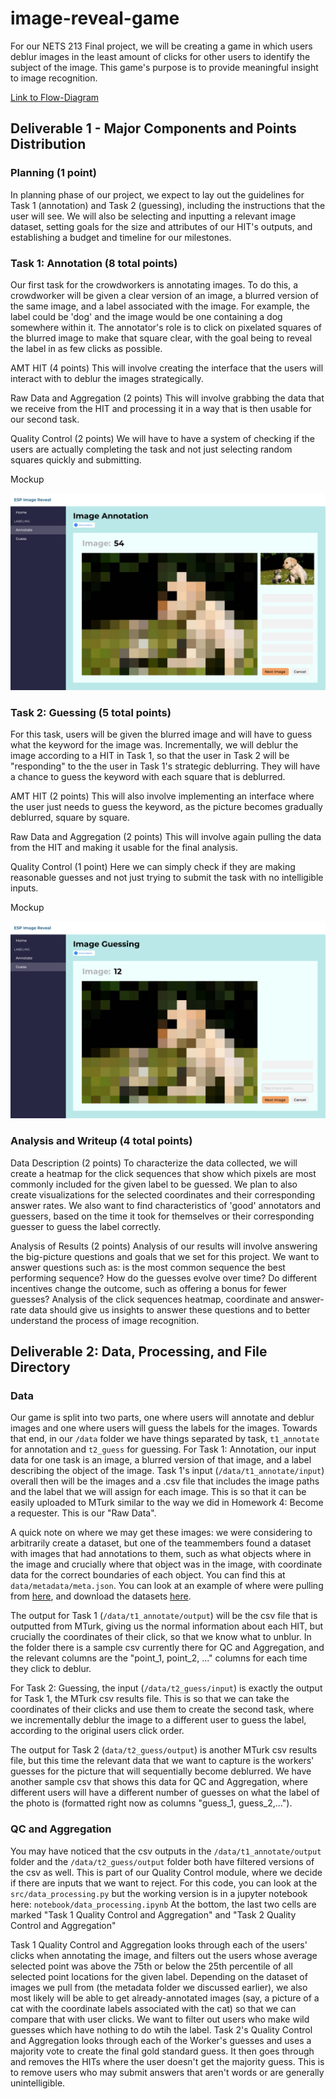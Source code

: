 # image-reveal-game
For our NETS 213 Final project, we will be creating a game in which users deblur images in the least amount of clicks for other users to identify the subject of the image. This game's purpose is to provide meaningful insight to image recognition.

[Link to Flow-Diagram](https://raw.githubusercontent.com/kimyoonduk/image-reveal-game/main/docs/d1/flow_diagram.png)

## Deliverable 1 - Major Components and Points Distribution

### Planning (1 point) 
In planning phase of our project, we expect to lay out the guidelines for Task 1 (annotation) and Task 2 (guessing), including the instructions that the user will see. We will also be selecting and inputting a relevant image dataset, setting goals for the size and attributes of our HIT's outputs, and establishing a budget and timeline for our milestones. 

### Task 1: Annotation (8 total points) 
Our first task for the crowdworkers is annotating images. To do this, a crowdworker will be given a clear version of an image, a blurred version of the same image, and a label associated with the image. For example, the label could be 'dog' and the image would be one containing a dog somewhere within it. The annotator's role is to click on pixelated squares of the blurred image to make that square clear, with the goal being to reveal the label in as few clicks as possible.

AMT HIT (4 points)
This will involve creating the interface that the users will interact with to deblur the images strategically.

Raw Data and Aggregation (2 points)
This will involve grabbing the data that we receive from the HIT and processing it in a way that is then usable for our second task.

Quality Control (2 points)
We will have to have a system of checking if the users are actually completing the task and not just selecting random squares quickly and submitting.

Mockup

![Mockup for Task 1](docs/d1/mockup_t1_annotation.png)

### Task 2: Guessing (5 total points)
For this task, users will be given the blurred image and will have to guess what the keyword for the image was. Incrementally, we will deblur the image according to a HIT in Task 1, so that the user in Task 2 will be "responding" to the the user in Task 1's strategic deblurring. They will have a chance to guess the keyword with each square that is deblurred.

AMT HIT (2 points)
This will also involve implementing an interface where the user just needs to guess the keyword, as the picture becomes gradually deblurred, square by square.

Raw Data and Aggregation (2 points)
This will involve again pulling the data from the HIT and making it usable for the final analysis.

Quality Control (1 point)
Here we can simply check if they are making reasonable guesses and not just trying to submit the task with no intelligible inputs.

Mockup

![Mockup for Task 2](docs/d1/mockup_t2_guessing.png)

### Analysis and Writeup (4 total points)

Data Description (2 points)
To characterize the data collected, we will create a heatmap for the click sequences that show which pixels are most commonly included for the given label to be guessed. We plan to also create visualizations for the selected coordinates and their corresponding answer rates. We also want to find characteristics of 'good' annotators and guessers, based on the time it took for themselves or their corresponding guesser to guess the label correctly.


Analysis of Results (2 points)
Analysis of our results will involve answering the big-picture questions and goals that we set for this project. We want to answer questions such as: is the most common sequence the best performing sequence? How do the guesses evolve over time? Do different incentives change the outcome, such as offering a bonus for fewer guesses? Analysis of the click sequences heatmap, coordinate and answer-rate data should give us insights to answer these questions and to better understand the process of image recognition.

## Deliverable 2: Data, Processing, and File Directory

### Data
Our game is split into two parts, one where users will annotate and deblur images and one where users will guess the labels for the images. Towards that end, in our `/data` folder we have things separated by task, `t1_annotate` for annotation and `t2_guess` for guessing. For Task 1: Annotation, our input data for one task is an image, a blurred version of that image, and a label describing the object of the image. Task 1's input (`/data/t1_annotate/input`) overall then will be the images and a .csv file that includes the image paths and the label that we will assign for each image. This is so that it can be easily uploaded to MTurk similar to the way we did in Homework 4: Become a requester. This is our "Raw Data". 

A quick note on where we may get these images: we were considering to arbitrarily create a dataset, but one of the teammembers found a dataset with images that had annotations to them, such as what objects where in the image and crucially where that object was in the image, with coordinate data for the correct boundaries of each object. You can find this at `data/metadata/meta.json`. You can look at an example of where were pulling from [here](https://cocodataset.org/#explore?id=22892), and download the datasets [here](https://cocodataset.org/#download).

The output for Task 1 (`/data/t1_annotate/output`) will be the csv file that is outputted from MTurk, giving us the normal information about each HIT, but crucially the coordinates of their click, so that we know what to unblur. In the folder there is a sample csv currently there for QC and Aggregation, and the relevant columns are the "point_1, point_2, ..." columns for each time they click to deblur.

For Task 2: Guessing, the input (`/data/t2_guess/input`) is exactly the output for Task 1, the MTurk csv results file. This is so that we can take the coordinates of their clicks and use them to create the second task, where we incrementally deblur the image to a different user to guess the label, according to the original users click order. 

The output for Task 2 (`data/t2_guess/output`) is another MTurk csv results file, but this time the relevant data that we want to capture is the workers' guesses for the picture that will sequentially become deblurred. We have another sample csv that shows this data for QC and Aggregation, where different users will have a different number of guesses on what the label of the photo is (formatted right now as columns "guess_1, guess_2,...").

### QC and Aggregation
You may have noticed that the csv outputs in the `/data/t1_annotate/output` folder and the `/data/t2_guess/output` folder both have filtered versions of the csv as well. This is part of our Quality Control module, where we decide if there are inputs that we want to reject. For this code, you can look at the `src/data_processing.py` but the working version is in a jupyter notebook here: `notebook/data_processing.ipynb` At the bottom, the last two cells are marked "Task 1 Quality Control and Aggregation" and "Task 2 Quality Control and Aggregation"

Task 1 Quality Control and Aggregation looks through each of the users' clicks when annotating the image, and filters out the users whose average selected point was above the 75th or below the 25th percentile of all selected point locations for the given label. Depending on the dataset of images we pull from (the metadata folder we discussed earlier), we also most likely will be able to get already-annotated images (say, a picture of a cat with the coordinate labels associated with the cat) so that we can compare that with user clicks. We want to filter out users who make wild guesses which have nothing to do wtih the label. Task 2's Quality Control and Aggregation looks through each of the Worker's guesses and uses a majority vote to create the final gold standard guess. It then goes through and removes the HITs where the user doesn't get the majority guess. This is to remove users who may submit answers that aren't words or are generally unintelligible.

